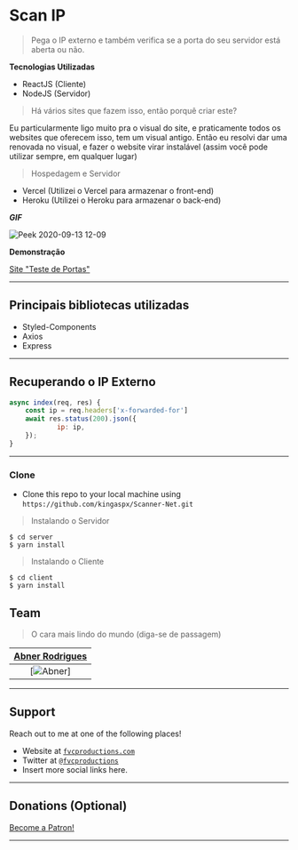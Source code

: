 # Scan IP

> Pega o IP externo e também verifica se a porta do seu servidor está aberta ou não.

**Tecnologias Utilizadas**

- ReactJS (Cliente)
- NodeJS (Servidor)


> Há vários sites que fazem isso, então porquê criar este?

Eu particularmente ligo muito pra o visual do site, e praticamente todos os websites que oferecem isso, tem um visual antigo. Então eu resolvi dar uma renovada no visual, e fazer o website virar instalável (assim você pode utilizar sempre, em qualquer lugar)


> Hospedagem e Servidor

- Vercel (Utilizei o Vercel para armazenar o front-end)
- Heroku (Utilizei o Heroku para armazenar o back-end)

***GIF***

![Peek 2020-09-13 12-09](https://user-images.githubusercontent.com/40338524/93024486-47cdec80-f5cd-11ea-934d-7b371e382fed.gif)

**Demonstração**

[Site "Teste de Portas"](http://teste-porta.vercel.app/)

---

## Principais bibliotecas utilizadas

- Styled-Components
- Axios
- Express

---

## Recuperando o IP Externo

```javascript
async index(req, res) {
    const ip = req.headers['x-forwarded-for']
    await res.status(200).json({
            ip: ip,
    });
}
```

---

### Clone

- Clone this repo to your local machine using `https://github.com/kingaspx/Scanner-Net.git`

> Instalando o Servidor

```shell
$ cd server
$ yarn install
```

> Instalando o Cliente

```shell
$ cd client
$ yarn install
```

## Team

> O cara mais lindo do mundo (diga-se de passagem)

| <a href="http://youtube.com/c/kingaspx" target="_blank">**Abner Rodrigues**</a> |
| :---: |
| [![Abner](https://user-images.githubusercontent.com/40338524/93024738-edce2680-f5ce-11ea-9794-5011cf659bab.png)]|

---

## Support

Reach out to me at one of the following places!

- Website at <a href="http://fvcproductions.com" target="_blank">`fvcproductions.com`</a>
- Twitter at <a href="http://twitter.com/fvcproductions" target="_blank">`@fvcproductions`</a>
- Insert more social links here.

---

## Donations (Optional)

<a href="https://www.patreon.com/bePatron?u=42288653" data-patreon-widget-type="become-patron-button">Become a Patron!</a><script async src="https://c6.patreon.com/becomePatronButton.bundle.js"></script>


---